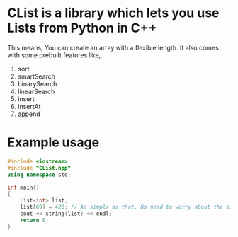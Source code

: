 # CList is a library which lets you use Lists from Python in C++

This means, You can create an array with a flexible length. It also comes with some prebuilt features like,

1. sort
2. smartSearch
3. binarySearch
4. linearSearch
5. insert
6. insertAt
7. append

# Example usage

```C++
#include <iostream>
#include "CList.hpp"
using namespace std;

int main()
{
    List<int> list;
    list[69] = 420; // As simple as that. No need to worry about the size of the list.
    cout << string(list) << endl;
    return 0;
}
```
